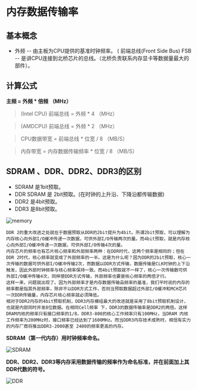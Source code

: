 
# 内存数据传输率
 
 
## 基本概念

* 外频 -- 由主板为CPU提供的基准时钟频率。
( 前端总线(Front Side Bus) FSB -- 是讲CPU连接到北桥芯片的总线。（北桥负责联系内存显卡等数据量最大的部件）。
 
## 计算公式
 
**主频 = 外频 * 倍频  （MHz）**
 

> (Intel CPU) 前端总线 = 外频 * 4 （MHz）

> (AMDCPU) 前端总线 = 外频 * 2 （MHz）
 
> CPU数据带宽 = 前端总线 * 位宽 / 8  （MB/S）


> 内存带宽 = 内存数据传输频率 * 位宽 / 8  （MB/S）
 

 
## SDRAM 、DDR、DDR2、DDR3的区别
 
* SDRAM 是1bit预取。
* DDR SDRAM 是 2bit预取。(在时钟的上升沿、下降沿都传输数据)
* DDR2 是4bit预取。
* DDR3 是8bit预取。
 
![memory](http://way4ever.com/wp-content/uploads/2013/04/memory.jpg)

    DDR 2的重大改进之处就在于数据预取从DDR的2bit提升为4bit。所谓2bit预取，可以理解为内存核心向外部I/O缓冲传递一次数据，可供外部I/O传输两次的量。而4bit预取，就是内存核心向外部I/O缓冲传递一次数据，可供外部I/O传输4次的量。
    内存芯片的频率也有芯片核心频率和外部频率两种：在DDR时代，这两个频率是相同的；但在DDR 2时代，核心频率就变成了外部频率的一半。这是为什么呢？因为DDR的2bit预取，核心一次传输的数据可供外部I/O缓冲传输2次，而数据以DDR方式传输，数据传输是CLK时钟的上下沿触发，因此外部时钟频率与核心频率保持一致。而4bit预取就不一样了，核心一次传输数可供外部I/O缓冲传输4次，同样使DDR方式传输，外部频率也要是核心频率的两倍才行。
    这样一来，问题就出现了。因为外部频率才是内存数据传输品频率的基准，我们平时说的内存的频率都是指其外部频率，除非不以DDR方式工作，否则当预取数据超过外部I/O缓冲和MCH芯片一次DDR传输量，内存芯片核心频率就必须降低。
    相对于DDR2内存的4bit预取机制，DDR3内存模组最大的改进就是采用了8bit预取机制设计，也就是内部同时并发8位数据。在相同Cell频率 下，DDR3的数据传输率是DDR2的两倍。这样DRAM内核的频率只有接口频率的1/8，DDR3-800的核心工作频率只有100MHz，当DRAM 内核工作频率为200MHz时，接口频率已经达到了1600MHz。而当DDR3内存技术成熟时，相信有实力的内存厂商将推出DDR3-2000甚至 2400的频率更高的内存。
 

**SDRAM（第一代内存）用时钟频率命名。**
 
![SDRAM](http://way4ever.com/wp-content/uploads/2013/04/sdram.png)
 
**DDR、DDR2、DDR3等内存采用数据传输的频率作为命名标准，并在前面加上其DDR代数的符号。**

![DDR](http://way4ever.com/wp-content/uploads/2013/04/ddr.png)

